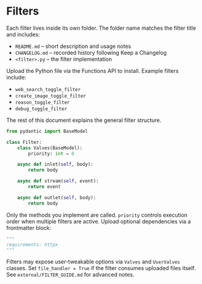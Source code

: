 # Filters

Each filter lives inside its own folder. The folder name matches the filter title and includes:

- `README.md` – short description and usage notes
- `CHANGELOG.md` – recorded history following Keep a Changelog
- `<filter>.py` – the filter implementation

Upload the Python file via the Functions API to install. Example filters include:

- `web_search_toggle_filter`
- `create_image_toggle_filter`
- `reason_toggle_filter`
- `debug_toggle_filter`

The rest of this document explains the general filter structure.

```python
from pydantic import BaseModel

class Filter:
    class Valves(BaseModel):
        priority: int = 0

    async def inlet(self, body):
        return body

    async def stream(self, event):
        return event

    async def outlet(self, body):
        return body
```

Only the methods you implement are called. `priority` controls execution order when multiple filters are active. Upload optional dependencies via a frontmatter block:

```python
"""
requirements: httpx
"""
```

Filters may expose user-tweakable options via `Valves` and `UserValves` classes. Set `file_handler = True` if the filter consumes uploaded files itself. See `external/FILTER_GUIDE.md` for advanced notes.
